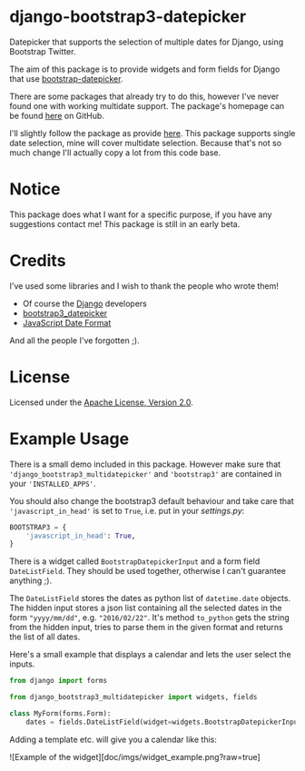 # django-bootstrap3-datepicker
Datepicker that supports the selection of multiple dates for Django, using Bootstrap Twitter.

The aim of this package is to provide widgets and form fields for Django that use
[bootstrap-datepicker](http://bootstrap-datepicker.readthedocs.org/en/latest/index.html).

There are some packages that already try to do this, however I've never found one with working
multidate support.
The package's homepage can be found [here](https://github.com/FabianWe/django-bootstrap3-multidatepicker) on GitHub.

I'll slightly follow the package as provide [here](https://github.com/nkunihiko/django-bootstrap3-datetimepicker).
This package supports single date selection, mine will cover multidate selection.
Because that's not so much change I'll actually copy a lot from this code base.

# Notice
This package does what I want for a specific purpose, if you have any suggestions contact me!
This package is still in an early beta.

# Credits
I've used some libraries and I wish to thank the people who wrote them!
* Of course the [Django](https://www.djangoproject.com/) developers
* [bootstrap3_datepicker](http://bootstrap-datepicker.readthedocs.org/en/latest/index.html)
* [JavaScript Date Format](http://blog.stevenlevithan.com/archives/date-time-format)

And all the people I've forgotten ;).

# License
Licensed under the [Apache License, Version 2.0](http://www.apache.org/licenses/LICENSE-2.0).

# Example Usage
There is a small demo included in this package.
However make sure that `'django_bootstrap3_multidatepicker'` and `'bootstrap3'` are contained in your `'INSTALLED_APPS'`.

You should also change the bootstrap3 default behaviour and take care that `'javascript_in_head'` is set to `True`, i.e.
put in your *settings.py*:

```python
BOOTSTRAP3 = {
    'javascript_in_head': True,
}
```

There is a widget called `BootstrapDatepickerInput` and a form field `DateListField`.
They should be used together, otherwise I can't guarantee anything ;).

The `DateListField` stores the dates as python list of `datetime.date` objects.
The hidden input stores a json list containing all the selected dates in the form `"yyyy/mm/dd"`, e.g. `"2016/02/22"`.
It's method `to_python` gets the string from the hidden input, tries to parse them in the given format and returns the
list of all dates.

Here's a small example that displays a calendar and lets the user select the inputs.

```python
from django import forms

from django_bootstrap3_multidatepicker import widgets, fields

class MyForm(forms.Form):
    dates = fields.DateListField(widget=widgets.BootstrapDatepickerInput)
```

Adding a template etc. will give you a calendar like this:

![Example of the widget][doc/imgs/widget_example.png?raw=true]
